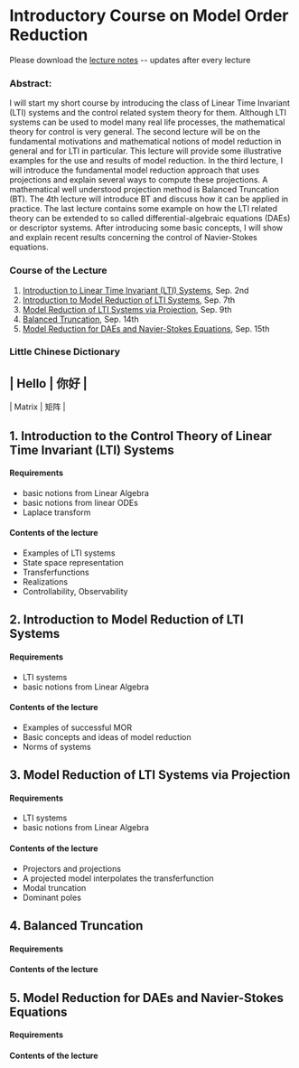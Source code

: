 # Introductory Course on Model Order Reduction 

Please download the [lecture notes](https://github.com/highlando/mor-shortcourse-SH/raw/gh-pages/lecture_notes.pdf) -- updates after every lecture

### Abstract: 

I will start my short course by introducing the class of Linear Time Invariant (LTI) systems and the control related system theory for them. Although LTI systems can be used to model many real life processes, the mathematical theory for control is very general. The second lecture will be on the fundamental motivations and mathematical notions of model reduction in general and for LTI in particular. This lecture will provide some illustrative examples for the use and results of model reduction. In the third lecture, I will introduce the fundamental model reduction approach that uses projections and explain several ways to compute these projections. A mathematical well understood projection method is Balanced Truncation (BT). The 4th lecture will introduce BT and discuss how it can be applied in practice. The last lecture contains some example on how the LTI related theory can be extended to so called differential-algebraic equations (DAEs) or descriptor systems. After introducing some basic concepts, I will show and explain recent results concerning the control of Navier-Stokes equations.

### Course of the Lecture
 1. [Introduction to Linear Time Invariant (LTI) Systems](#1-introduction-to-the-control-theory-of-linear-time-invariant-lti-systems), Sep. 2nd 
 2. [Introduction to Model Reduction of LTI Systems](#2-introduction-to-model-reduction-of-lti-systems), Sep. 7th
 3. [Model Reduction of LTI Systems via Projection](#3-model-reduction-of-lti-systems-via-projection), Sep. 9th 
 4. [Balanced Truncation](#4-balanced-truncation), Sep. 14th
 5. [Model Reduction for DAEs and Navier-Stokes Equations](#5-model-reduction-for-daes-and-navier-stokes-equations), Sep. 15th

### Little Chinese Dictionary

| Hello | 你好 |
----------------
| Matrix | 矩阵 |

##  1. Introduction to the Control Theory of Linear Time Invariant (LTI) Systems

#### Requirements
 * basic notions from Linear Algebra
 * basic notions from linear ODEs
 * Laplace transform

#### Contents of the lecture
 * Examples of LTI systems
 * State space representation
 * Transferfunctions
 * Realizations 
 * Controllability, Observability

## 2. Introduction to Model Reduction of LTI Systems

#### Requirements
 * LTI systems 
 * basic notions from Linear Algebra

#### Contents of the lecture
 * Examples of successful MOR 
 * Basic concepts and ideas of model reduction
 * Norms of systems


##  3. Model Reduction of LTI Systems via Projection
#### Requirements
 * LTI systems 
 * basic notions from Linear Algebra

#### Contents of the lecture
 * Projectors and projections
 * A projected model interpolates the transferfunction
 * Modal truncation
 * Dominant poles

##  4. Balanced Truncation

#### Requirements

#### Contents of the lecture


##  5. Model Reduction for DAEs and Navier-Stokes Equations

#### Requirements

#### Contents of the lecture


